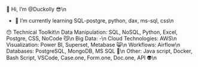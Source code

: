 👋 	Hi, I’m @Duckolly  😎\n

- 🌱 I’m currently learning SQL-postgre, python, dax, ms-sql, css\n

😯 Technical Toolkit\n
Data Manipulation: SQL, NoSQL, Python, Excel, Postgre, CSS, NoCode 😼\n
Big Data: -\n
Cloud Technologies: AWS\n
Visualization: Power BI, Superset, Metabase 😸\n
Workflows: Airflow\n
Databases: PostgreSQL, MongoDB, MS SQL 🐼\n
Other: Java script, Docker, Bash Script, VSCode, Case.one, Form.one, Doc.one, API 👽\n



<!---
Duckolly/Duckolly is a ✨ special ✨ repository because its `README.md` (this file) appears on your GitHub profile.
You can click the Preview link to take a look at your changes.
--->
